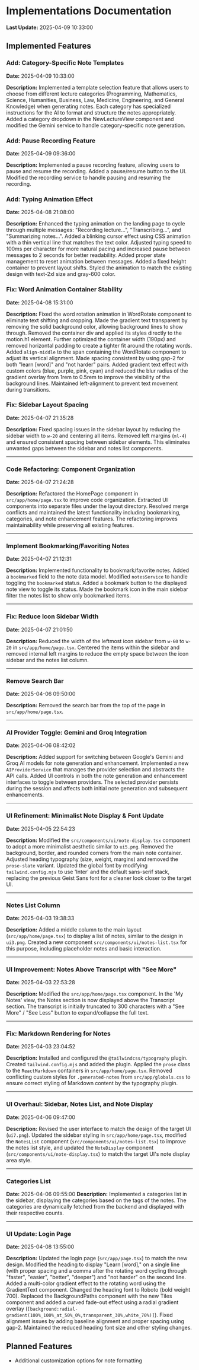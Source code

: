 # Implementations Documentation

**Last Update:** 2025-04-09 10:33:00

## Implemented Features

### Add: Category-Specific Note Templates
**Date:** 2025-04-09 10:33:00

**Description:** Implemented a template selection feature that allows users to choose from different lecture categories (Programming, Mathematics, Science, Humanities, Business, Law, Medicine, Engineering, and General Knowledge) when generating notes. Each category has specialized instructions for the AI to format and structure the notes appropriately. Added a category dropdown in the NewLectureView component and modified the Gemini service to handle category-specific note generation.

### Add: Pause Recording Feature
**Date:** 2025-04-09 09:36:00

**Description:** Implemented a pause recording feature, allowing users to pause and resume the recording. Added a pause/resume button to the UI. Modified the recording service to handle pausing and resuming the recording.

### Add: Typing Animation Effect
**Date:** 2025-04-08 21:08:00

**Description:** Enhanced the typing animation on the landing page to cycle through multiple messages: "Recording lecture...", "Transcribing...", and "Summarizing notes...". Added a blinking cursor effect using CSS animation with a thin vertical line that matches the text color. Adjusted typing speed to 100ms per character for more natural pacing and increased pause between messages to 2 seconds for better readability. Added proper state management to reset animation between messages. Added a fixed height container to prevent layout shifts. Styled the animation to match the existing design with text-2xl size and gray-600 color.


### Fix: Word Animation Container Stability
**Date:** 2025-04-08 15:31:00

**Description:** Fixed the word rotation animation in WordRotate component to eliminate text shifting and cropping. Made the gradient text transparent by removing the solid background color, allowing background lines to show through. Removed the container div and applied its styles directly to the motion.h1 element. Further optimized the container width (190px) and removed horizontal padding to create a tighter fit around the rotating words. Added `align-middle` to the span containing the WordRotate component to adjust its vertical alignment. Made spacing consistent by using gap-2 for both "learn [word]" and "not harder" pairs. Added gradient text effect with custom colors (blue, purple, pink, cyan) and reduced the blur radius of the gradient overlay from 1rem to 0.5rem to improve the visibility of the background lines. Maintained left-alignment to prevent text movement during transitions.


### Fix: Sidebar Layout Spacing
**Date:** 2025-04-07 21:35:28

**Description:** Fixed spacing issues in the sidebar layout by reducing the sidebar width to `w-20` and centering all items. Removed left margins (`ml-4`) and ensured consistent spacing between sidebar elements. This eliminates unwanted gaps between the sidebar and notes list components.

---

### Code Refactoring: Component Organization
**Date:** 2025-04-07 21:24:28

**Description:** Refactored the HomePage component in `src/app/home/page.tsx` to improve code organization. Extracted UI components into separate files under the layout directory. Resolved merge conflicts and maintained the latest functionality including bookmarking, categories, and note enhancement features. The refactoring improves maintainability while preserving all existing features.

---

### Implement Bookmarking/Favoriting Notes
**Date:** 2025-04-07 21:12:31

**Description:** Implemented functionality to bookmark/favorite notes. Added a `bookmarked` field to the note data model. Modified `notesService` to handle toggling the `bookmarked` status. Added a bookmark button to the displayed note view to toggle its status. Made the bookmark icon in the main sidebar filter the notes list to show only bookmarked items.

---

### Fix: Reduce Icon Sidebar Width
**Date:** 2025-04-07 21:01:50

**Description:** Reduced the width of the leftmost icon sidebar from `w-60` to `w-20` in `src/app/home/page.tsx`. Centered the items within the sidebar and removed internal left margins to reduce the empty space between the icon sidebar and the notes list column.

---

### Remove Search Bar
**Date:** 2025-04-06 09:50:00

**Description:** Removed the search bar from the top of the page in `src/app/home/page.tsx`.

---

### AI Provider Toggle: Gemini and Groq Integration
**Date:** 2025-04-06 08:42:02

**Description:** Added support for switching between Google's Gemini and Groq AI models for note generation and enhancement. Implemented a new `AIProviderService` that manages the provider selection and abstracts the API calls. Added UI controls in both the note generation and enhancement interfaces to toggle between providers. The selected provider persists during the session and affects both initial note generation and subsequent enhancements.

---

### UI Refinement: Minimalist Note Display & Font Update
**Date:** 2025-04-05 22:54:23

**Description:** Modified the `src/components/ui/note-display.tsx` component to adopt a more minimalist aesthetic similar to `ui5.png`. Removed the background, border, and rounded corners from the main note container. Adjusted heading typography (size, weight, margins) and removed the `prose-slate` variant. Updated the global font by modifying `tailwind.config.mjs` to use 'Inter' and the default sans-serif stack, replacing the previous Geist Sans font for a cleaner look closer to the target UI.

---

### Notes List Column
**Date:** 2025-04-03 19:38:33

**Description:** Added a middle column to the main layout (`src/app/home/page.tsx`) to display a list of notes, similar to the design in `ui3.png`. Created a new component `src/components/ui/notes-list.tsx` for this purpose, including placeholder notes and basic interaction.

---

### UI Improvement: Notes Above Transcript with "See More"
**Date:** 2025-04-03 22:53:28

**Description:** Modified the `src/app/home/page.tsx` component. In the 'My Notes' view, the Notes section is now displayed above the Transcript section. The transcript is initially truncated to 300 characters with a "See More" / "See Less" button to expand/collapse the full text.

---

### Fix: Markdown Rendering for Notes
**Date:** 2025-04-03 23:04:52

**Description:** Installed and configured the `@tailwindcss/typography` plugin. Created `tailwind.config.mjs` and added the plugin. Applied the `prose` class to the `ReactMarkdown` containers in `src/app/home/page.tsx`. Removed conflicting custom styles for `.generated-notes` from `src/app/globals.css` to ensure correct styling of Markdown content by the typography plugin.

---

### UI Overhaul: Sidebar, Notes List, and Note Display
**Date:** 2025-04-06 09:47:00

**Description:** Revised the user interface to match the design of the target UI (`ui7.png`). Updated the sidebar styling in `src/app/home/page.tsx`, modified the `NotesList` component (`src/components/ui/notes-list.tsx`) to improve the notes list style, and updated the `NoteDisplay` component (`src/components/ui/note-display.tsx`) to match the target UI's note display area style.

---

### Categories List
**Date:** 2025-04-06 09:55:00
**Description:** Implemented a categories list in the sidebar, displaying the categories based on the tags of the notes. The categories are dynamically fetched from the backend and displayed with their respective counts.

---

### UI Update: Login Page
**Date:** 2025-04-08 13:55:00

**Description:** Updated the login page (`src/app/page.tsx`) to match the new design. Modified the heading to display "Learn [word]," on a single line (with proper spacing and a comma after the rotating word cycling through "faster", "easier", "better", "deeper") and "not harder" on the second line. Added a multi-color gradient effect to the rotating word using the GradientText component. Changed the heading font to Roboto (bold weight 700). Replaced the BackgroundPaths component with the new Tiles component and added a curved fade-out effect using a radial gradient overlay (`[background:radial-gradient(100%_100%_at_50%_0%,transparent_30%,white_70%)]`). Fixed alignment issues by adding baseline alignment and proper spacing using gap-2. Maintained the reduced heading font size and other styling changes.

## Planned Features

- Additional customization options for note formatting